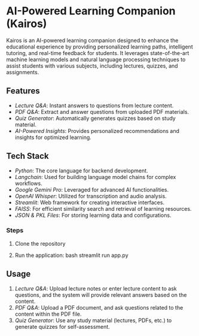 # AI-Powered Learning Companion (Kairos)

Kairos is an AI-powered learning companion designed to enhance the educational experience by providing personalized learning paths, intelligent tutoring, and real-time feedback for students. It leverages state-of-the-art machine learning models and natural language processing techniques to assist students with various subjects, including lectures, quizzes, and assignments.

## Features
- *Lecture Q&A*: Instant answers to questions from lecture content.
- *PDF Q&A*: Extract and answer questions from uploaded PDF materials.
- *Quiz Generator*: Automatically generates quizzes based on study material.
- *AI-Powered Insights*: Provides personalized recommendations and insights for optimized learning.

## Tech Stack
- *Python*: The core language for backend development.
- *Langchain*: Used for building language model chains for complex workflows.
- *Google Gemini Pro*: Leveraged for advanced AI functionalities.
- *OpenAI Whisper*: Utilized for transcription and audio analysis.
- *Streamlit*: Web framework for creating interactive interfaces.
- *FAISS*: For efficient similarity search and retrieval of learning resources.
- *JSON & PKL Files*: For storing learning data and configurations.

### Steps
1. Clone the repository

2. Run the application:
   bash
   streamlit run app.py


## Usage

1. *Lecture Q&A*: Upload lecture notes or enter lecture content to ask questions, and the system will provide relevant answers based on the content.
2. *PDF Q&A*: Upload a PDF document, and ask questions related to the content within the PDF file.
3. *Quiz Generator*: Use any study material (lectures, PDFs, etc.) to generate quizzes for self-assessment.

